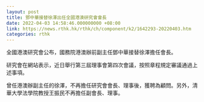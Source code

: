 ```yaml
---
layout: post
title: 鄧中華接替徐澤出任全國港澳研究會會長
date: 2022-04-03 14:58:46.000000000 +08:00
link: https://news.rthk.hk/rthk/ch/component/k2/1642293-20220403.htm
categories: rthk
---
```


全國港澳研究會公布，國務院港澳辦前副主任鄧中華接替徐澤擔任會長。

研究會在網站表示，近日舉行第三屆理事會第四次會議，按照章程規定審議通過上述事項。

曾任港澳辦副主任的徐澤，不再擔任研究會會長、理事後，獲聘為顧問。另外，清華大學法學院教授王振民不再擔任副會長、理事。

